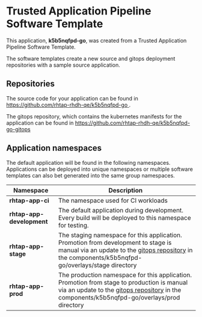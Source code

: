 # Trusted Application Pipeline Software Template

This application, **k5b5nqfpd-go**, was created from a Trusted Application Pipeline Software Template.

The software templates create a new source and gitops deployment repositories with a sample source application. 

## Repositories

The source code for your application can be found in [https://github.com/rhtap-rhdh-qe/k5b5nqfpd-go ](https://github.com/rhtap-rhdh-qe/k5b5nqfpd-go ).
 
The gitops repository, which contains the kubernetes manifests for the application can be found in 
[https://github.com/rhtap-rhdh-qe/k5b5nqfpd-go-gitops ](https://github.com/rhtap-rhdh-qe/k5b5nqfpd-go-gitops ) 

## Application namespaces 

The default application will be found in the following namespaces. Applications can be deployed into unique namespaces or multiple software templates can also bet generated into the same group namespaces.  

|  Namespace   |  Description   |  
| -------- | -------- |
| **rhtap-app-ci** | The namespace used for CI workloads |
| **rhtap-app-development** | The default application during development. Every build will be deployed to this namespace for testing. |
| **rhtap-app-stage** | The staging namespace for this application. Promotion from development to stage is manual via an update to the [gitops repository](https://github.com/rhtap-rhdh-qe/k5b5nqfpd-go-gitops ) in the components/k5b5nqfpd-go/overlays/stage directory |
| **rhtap-app-prod** | The production namespace for this application. Promotion from stage to production is manual via an update to the [gitops repository](https://github.com/rhtap-rhdh-qe/k5b5nqfpd-go-gitops ) in the components/k5b5nqfpd-go/overlays/prod directory |